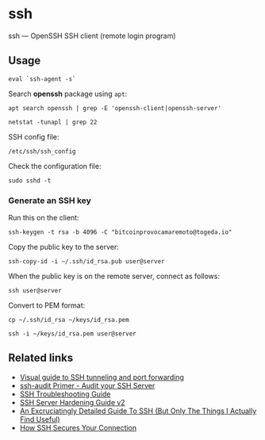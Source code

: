 # ssh

ssh — OpenSSH SSH client (remote login program)

## Usage

```shell
eval `ssh-agent -s`
```

Search **openssh** package using `apt`:
```shell
apt search openssh | grep -E 'openssh-client|openssh-server'
```

```shell
netstat -tunapl | grep 22
```

SSH config file:
```shell
/etc/ssh/ssh_config
```

Check the configuration file:
```shell
sudo sshd -t
```

### Generate an SSH key

Run this on the client:
```shell
ssh-keygen -t rsa -b 4096 -C "bitcoinprovocamaremoto@togeda.io"
```

Copy the public key to the server:
```shell
ssh-copy-id -i ~/.ssh/id_rsa.pub user@server
```

When the public key is on the remote server, connect as follows:
```shell
ssh user@server
```

Convert to PEM format:
```shell
cp ~/.ssh/id_rsa ~/keys/id_rsa.pem
```

```shell
ssh -i ~/keys/id_rsa.pem user@server
```

## Related links

- [Visual guide to SSH tunneling and port forwarding](https://ittavern.com/visual-guide-to-ssh-tunneling-and-port-forwarding/)
- [ssh-audit Primer - Audit your SSH Server](https://ittavern.com/ssh-audit-primer-audit-your-ssh-server/)
- [SSH Troubleshooting Guide](https://ittavern.com/ssh-troubleshooting-guide/)
- [SSH Server Hardening Guide v2](https://ittavern.com/ssh-server-hardening/)
- [An Excruciatingly Detailed Guide To SSH (But Only The Things I Actually Find Useful)](https://grahamhelton.com/blog/ssh-cheatsheet/)
- [How SSH Secures Your Connection](https://noratrieb.dev/blog/posts/ssh-security/)

